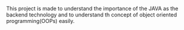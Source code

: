 This project is made to understand the importance of the JAVA as the backend technology and to understand th concept of object oriented programming(OOPs) easily.
